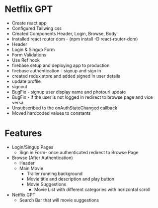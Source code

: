 # Netflix GPT
- Create react app
- Configured Tailwing css
- Created Components Header, Login, Browse, Body
- Installed react router dom - (npm install -D react-router-dom)
- Header
- Login & Singup Form
- Form Validations
- Use Ref hook
- firebase setup and deploying app to production
- firebase authentication - signup and sign in 
- created redux store and added signed in user details
- update profile
- signout
- BugFix - signup user display name and photourl update
- BugFix - if the user is not logged in redirect to browse page and vice versa
- Unsubscribed to the onAuthStateChanged callback
- Moved hardcoded values to constants


# Features
- Login/Singup Pages
    - Sign in Form- once authenticated redirect to Browse Page
- Browse (After Authentication)
    - Header
    - Main Movie
        - Trailer running background
        - Movie title and description and play button
        - Movie Suggestions
            - Movie List with different categories with horizontal scroll
- Netflix GPT
    - Search Bar that will movie suggestions
    
        
